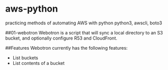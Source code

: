 # aws-python
practicing methods of automating AWS with python
python3, awscli, boto3

##01-webotron
Webotron is a script that will sync a local directory to an S3 bucket, and optionally configure R53 and CloudFront.

##Features
Webotron currently has the following features:
- List buckets
- List contents of a bucket
